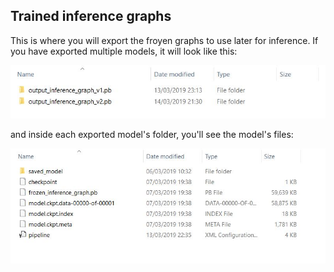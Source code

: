 ## Trained inference graphs

This is where you will export the froyen graphs to use later for inference. If you have exported multiple models, it will look like this:

![content0](trained-inference-graphs_folder_content0.JPG)

and inside each exported model's folder, you'll see the model's files:

![content1](trained-inference-graphs_folder_content1.JPG)
